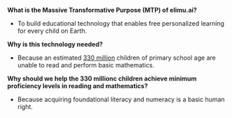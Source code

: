 **What is the Massive Transformative Purpose (MTP) of elimu.ai?**

- To build educational technology that enables free personalized learning for every child on Earth.

**Why is this technology needed?**

- Because an estimated [330 million](https://www.sciencedirect.com/science/article/pii/S2666374023000389#bib0034) children of primary school age are unable to read and perform basic mathematics.

**Why should we help the 330 millionc children achieve minimum proficiency levels in reading and mathematics?**

- Because acquiring foundational literacy and numeracy is a basic human right.
